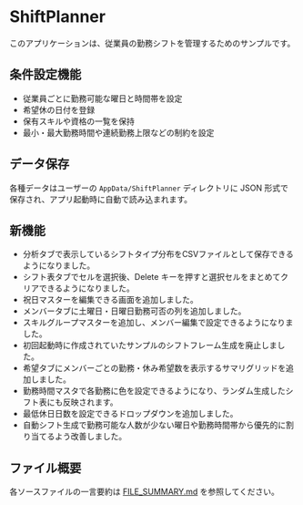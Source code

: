 # ShiftPlanner

このアプリケーションは、従業員の勤務シフトを管理するためのサンプルです。

## 条件設定機能

- 従業員ごとに勤務可能な曜日と時間帯を設定
- 希望休の日付を登録
- 保有スキルや資格の一覧を保持
- 最小・最大勤務時間や連続勤務上限などの制約を設定

## データ保存

各種データはユーザーの `AppData/ShiftPlanner` ディレクトリに JSON 形式で
保存され、アプリ起動時に自動で読み込まれます。

## 新機能

- 分析タブで表示しているシフトタイプ分布をCSVファイルとして保存できるようになりました。
- シフト表タブでセルを選択後、Delete キーを押すと選択セルをまとめてクリアできるようになりました。
- 祝日マスターを編集できる画面を追加しました。
- メンバータブに土曜日・日曜日勤務可否の列を追加しました。
- スキルグループマスターを追加し、メンバー編集で設定できるようになりました。
- 初回起動時に作成されていたサンプルのシフトフレーム生成を廃止しました。
- 希望タブにメンバーごとの勤務・休み希望数を表示するサマリグリッドを追加しました。
- 勤務時間マスタで各勤務に色を設定できるようになり、ランダム生成したシフト表にも反映されます。
- 最低休日日数を設定できるドロップダウンを追加しました。
- 自動シフト生成で勤務可能な人数が少ない曜日や勤務時間帯から優先的に割り当てるよう改善しました。

## ファイル概要

各ソースファイルの一言要約は [FILE_SUMMARY.md](FILE_SUMMARY.md) を参照してください。
